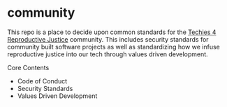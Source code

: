 # community

This repo is a place to decide upon common standards for the [Techies 4 Reproductive Justice](techies4rj.org) community. This includes security standards for community built software projects as well as standardizing how we infuse reproductive justice into our tech through values driven development.

Core Contents
- Code of Conduct
- Security Standards
- Values Driven Development

